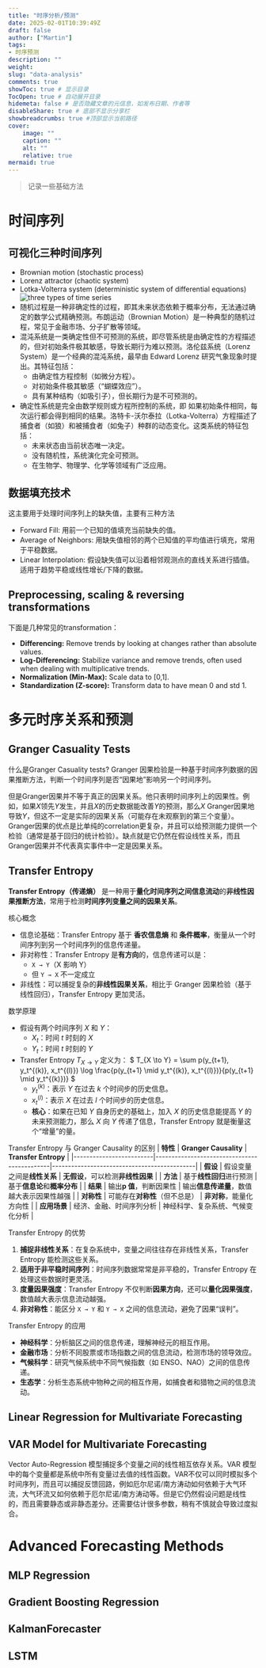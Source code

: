 ```yaml
---
title: "时序分析/预测"
date: 2025-02-01T10:39:49Z
draft: false
author: ["Martin"]
tags:
- 时序预测
description: ""
weight: 
slug: "data-analysis"
comments: true
showToc: true # 显示目录
TocOpen: true # 自动展开目录
hidemeta: false # 是否隐藏文章的元信息，如发布日期、作者等
disableShare: true # 底部不显示分享栏
showbreadcrumbs: true #顶部显示当前路径
cover:
    image: ""
    caption: ""
    alt: ""
    relative: true
mermaid: true
---
```

> 记录一些基础方法

# 时间序列
## 可视化三种时间序列
- Brownian motion (stochastic process)
- Lorenz attractor (chaotic system)
- Lotka-Volterra system (deterministic system of differential equations)
![three types of time series](/img/ddbi/3types_time_series.png)
- 随机过程是一种非确定性的过程，即其未来状态依赖于概率分布，无法通过确定的数学公式精确预测。布朗运动（Brownian Motion）是一种典型的随机过程，常见于金融市场、分子扩散等领域。
- 混沌系统是一类确定性但不可预测的系统，即尽管系统是由确定性的方程描述的，但对初始条件极其敏感，导致长期行为难以预测。洛伦兹系统（Lorenz System）是一个经典的混沌系统，最早由 Edward Lorenz 研究气象现象时提出。其特征包括：
    - 由确定性方程控制（如微分方程）。
    - 对初始条件极其敏感（“蝴蝶效应”）。
    - 具有某种结构（如吸引子），但长期行为是不可预测的。
- 确定性系统是完全由数学规则或方程所控制的系统，即 如果初始条件相同，每次运行都会得到相同的结果。洛特卡-沃尔泰拉（Lotka-Volterra）方程描述了捕食者（如狼）和被捕食者（如兔子）种群的动态变化。这类系统的特征包括：
    - 未来状态由当前状态唯一决定。
    - 没有随机性，系统演化完全可预测。
    - 在生物学、物理学、化学等领域有广泛应用。

## 数据填充技术
这主要用于处理时间序列上的缺失值，主要有三种方法
- Forward Fill: 用前一个已知的值填充当前缺失的值。
- Average of Neighbors: 用缺失值相邻的两个已知值的平均值进行填充，常用于平稳数据。
- Linear Interpolation: 假设缺失值可以沿着相邻观测点的直线关系进行插值。适用于趋势平稳或线性增长/下降的数据。
## Preprocessing, scaling & reversing transformations
下面是几种常见的transformation：
- **Differencing:** Remove trends by looking at changes rather than absolute values.
- **Log-Differencing:** Stabilize variance and remove trends, often used when dealing with multiplicative trends.
- **Normalization (Min-Max):** Scale data to [0,1].
- **Standardization (Z-score):** Transform data to have mean 0 and std 1.

# 多元时序关系和预测
## Granger Casuality Tests
什么是Granger Casuality tests? Granger 因果检验是一种基于时间序列数据的因果推断方法，判断一个时间序列是否“因果地”影响另一个时间序列。

但是Granger因果并不等于真正的因果关系。他只表明时间序列上的因果性。例如，如果$X$领先$Y$发生，并且$X$的历史数据能改善$Y$的预测，那么$X$ Granger因果地导致$Y$，但这不一定是实际的因果关系（可能存在未观察到的第三个变量）。Granger因果的优点是比单纯的correlation更复杂，并且可以给预测能力提供一个检验（通常是基于回归的统计检验）。缺点就是它仍然在假设线性关系，而且Granger因果并不代表真实事件中一定是因果关系。

## Transfer Entropy

**Transfer Entropy（传递熵）** 是一种用于**量化时间序列之间信息流动**的**非线性因果推断方法**，常用于检测**时间序列变量之间的因果关系**。

核心概念
- 信息论基础：Transfer Entropy 基于 **香农信息熵** 和 **条件概率**，衡量从一个时间序列到另一个时间序列的信息传递量。
- 非对称性：Transfer Entropy 是**有方向**的，信息传递可以是：
  - `X → Y`（X 影响 Y）
  - 但 `Y → X` 不一定成立
- 非线性：可以捕捉复杂的**非线性因果关系**，相比于 Granger 因果检验（基于线性回归），Transfer Entropy 更加灵活。

数学原理
- 假设有两个时间序列 $X$ 和 $Y$：
  - $X_t$：时间 $t$ 时刻的 $X$
  - $Y_t$：时间 $t$ 时刻的 $Y$
- Transfer Entropy $T_{X \to Y}$ 定义为：
  $
  T_{X \to Y} = \sum p(y_{t+1}, y_t^{(k)}, x_t^{(l)}) \log \frac{p(y_{t+1} \mid y_t^{(k)}, x_t^{(l)})}{p(y_{t+1} \mid y_t^{(k)})}
  $
  - $y_t^{(k)}$：表示 $Y$ 在过去 $k$ 个时间步的历史信息。
  - $x_t^{(l)}$：表示 $X$ 在过去 $l$ 个时间步的历史信息。
  - **核心**：如果在已知 $Y$ 自身历史的基础上，加入 $X$ 的历史信息能提高 $Y$ 的未来预测能力，那么 $X$ 向 $Y$ 传递了信息，Transfer Entropy 就是衡量这个“增量”的量。

Transfer Entropy 与 Granger Causality 的区别
| **特性**                | **Granger Causality**                        | **Transfer Entropy**                         |
|-------------------------|---------------------------------------------|---------------------------------------------|
| **假设**                | 假设变量之间是**线性关系**                   | **无假设**，可以检测**非线性因果**           |
| **方法**                | 基于**线性回归**进行预测                     | 基于**信息论**和**概率分布**                 |
| **结果**                | 输出**p 值**，判断因果性                     | 输出**信息传递量**，数值越大表示因果性越强   |
| **对称性**              | 可能存在**对称性**（但不总是）               | **非对称**，能量化方向性                    |
| **应用场景**            | 经济、金融、时间序列分析                    | 神经科学、复杂系统、气候变化分析             |

Transfer Entropy 的优势
1. **捕捉非线性关系**：在复杂系统中，变量之间往往存在非线性关系，Transfer Entropy 能检测这些关系。
2. **适用于非平稳时间序列**：时间序列数据常常是非平稳的，Transfer Entropy 在处理这些数据时更灵活。
3. **度量因果强度**：Transfer Entropy 不仅判断**因果方向**，还可以**量化因果强度**，数值越大表示信息流动越强。
4. **非对称性**：能区分 `X → Y` 和 `Y → X` 之间的信息流动，避免了因果“误判”。

Transfer Entropy 的应用
- **神经科学**：分析脑区之间的信息传递，理解神经元的相互作用。
- **金融市场**：分析不同股票或市场指数之间的信息流动，检测市场的领导效应。
- **气候科学**：研究气候系统中不同气候指数（如 ENSO、NAO）之间的信息传递。
- **生态学**：分析生态系统中物种之间的相互作用，如捕食者和猎物之间的信息流动。

## Linear Regression for Multivariate Forecasting

## VAR Model for Multivariate Forecasting
Vector Auto-Regression 模型捕捉多个变量之间的线性相互依存关系。VAR 模型中的每个变量都是系统中所有变量过去值的线性函数。VAR不仅可以同时模拟多个时间序列，而且可以捕捉反馈回路，例如厄尔尼诺/南方涛动如何依赖于大气环流，大气环流又如何依赖于厄尔尼诺/南方涛动等。但是它仍然假设问题是线性的，而且需要静态或非静态差分。还需要估计很多参数，稍有不慎就会导致过度拟合。

# Advanced Forecasting Methods
## MLP Regression
## Gradient Boosting Regression
## KalmanForecaster
## LSTM
